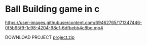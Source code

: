 # Ball Building game in c

https://user-images.githubusercontent.com/69462765/171347446-0f5b95f9-1c98-4204-98cf-6dfbebb4c8bd.mp4

DOWNLOAD PROJECT 
[project.zip](https://github.com/vineetkrishnagupta/Ball-Building/files/8811879/project.zip)
